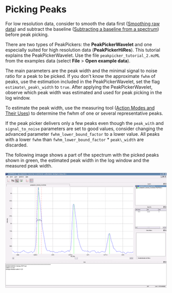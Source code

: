 Picking Peaks
============

For low resolution data, consider to smooth the data first ([Smoothing raw data](smoothing-raw-data.md)) and subtract
the baseline ([Subtracting a baseline from a spectrum](subtracting-a-baseline-from-a-spectrum.md)) before peak picking.

There are two types of PeakPickers: the **PeakPickerWavelet** and one especially suited for high resolution data
(**PeakPickerHiRes**). This tutorial explains the PeakPickerWavelet. Use the file `peakpicker_tutorial_2.mzML` from the
examples data (select **File** > **Open example data**).

The main parameters are the peak width and the minimal signal to noise ratio for a peak to be picked. If you don't know
the approximate `fwhm` of peaks, use the estimation included in the PeakPickerWavelet, set the flag `estimate\_peak\_width`
to `true`. After applying the PeakPickerWavelet, observe which peak width was estimated and used for peak picking in the
log window.

To estimate the peak width, use the measuring tool ([Action Modes and Their Uses](views-in-toppview.md##action-modes-and-their-uses)) to determine
the fwhm of one or several representative peaks.

If the peak picker delivers only a few peaks even though the `peak_with` and `signal_to_noise` parameters are set to
good values, consider changing the advanced parameter `fwhm_lower_bound_factor` to a lower value. All peaks with a lower
`fwhm` than `fwhm_lower_bound_factor` \* `peak\_width` are discarded.

The following image shows a part of the spectrum with the picked peaks shown in green, the estimated peak width in the
log window and the measured peak width.

![](../../images/tutorials/topp/TOPPView_tools_pp_picked.png)
